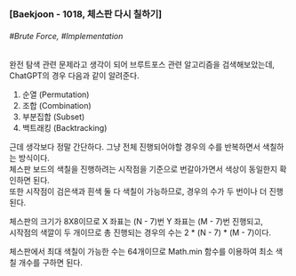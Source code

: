 ### [Baekjoon - 1018,  체스판 다시 칠하기]
###### \#Brute Force, \#Implementation
완전 탐색 관련 문제라고 생각이 되어 브루트포스 관련 알고리즘을 검색해보았는데, ChatGPT의 경우 다음과 같이 알려준다.
1. 순열 (Permutation)
2. 조합 (Combination)
3. 부분집합 (Subset)
4. 백트래킹 (Backtracking)

근데 생각보다 정말 간단하다. 그냥 전체 진행되어야할 경우의 수를 반복하면서 색칠하는 방식이다.   
체스판 보드의 색칠을 진행하려는 시작점을 기준으로 번갈아가면서 색상이 동일한지 확인하면 된다.   
또한 시작점이 검은색과 흰색 둘 다 색칠이 가능하므로, 경우의 수가 두 번이나 더 진행된다.   

체스판의 크기가 8X8이므로 X 좌표는 (N - 7)번 Y 좌표는 (M - 7)번 진행되고,  
시작점의 색깔이 두 개이므로 총 진행되는 경우의 수는 2 * (N - 7) * (M - 7)이다.

체스판에서 최대 색칠이 가능한 수는 64개이므로 Math.min 함수를 이용하여 최소 색칠 개수를 구하면 된다.
